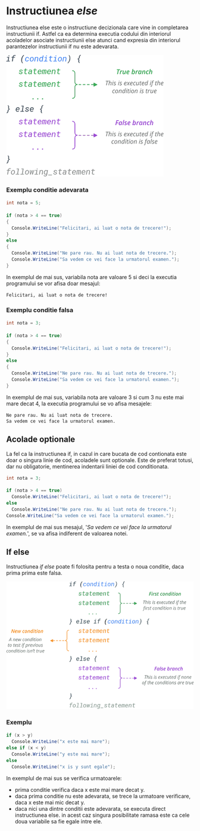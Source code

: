 # Instructiunea *else*
Instructiunea else este o instructiune decizionala care vine in completarea instructiunii if. Astfel ca ea determina executia codului din interiorul acoladelor asociate instructiunii else atunci cand expresia din interiorul parantezelor instructiunii if nu este adevarata.

![syntax](./assets/img/if-else-statement-syntax.png)

### Exemplu conditie adevarata


```c#
int nota = 5;

if (nota > 4 == true)
{
  Console.WriteLine("Felicitari, ai luat o nota de trecere!");
}
else
{
  Console.WriteLine("Ne pare rau. Nu ai luat nota de trecere.");
  Console.WriteLine("Sa vedem ce vei face la urmatorul examen.");
}

```

In exemplul de mai sus, variabila nota are valoare 5 si deci la executia programului se vor afisa doar mesajul:
```
Felicitari, ai luat o nota de trecere!
```

### Exemplu conditie falsa

```c#
int nota = 3;

if (nota > 4 == true)
{
  Console.WriteLine("Felicitari, ai luat o nota de trecere!");
}
else
{
  Console.WriteLine("Ne pare rau. Nu ai luat nota de trecere.");
  Console.WriteLine("Sa vedem ce vei face la urmatorul examen.");
}
```

In exemplul de mai sus, variabila nota are valoare 3 si cum 3 nu este mai mare decat 4, la executia programului se vo afisa mesajele:
```
Ne pare rau. Nu ai luat nota de trecere.
Sa vedem ce vei face la urmatorul examen.
```


## Acolade optionale
La fel ca la instructiunea if, in cazul in care bucata de cod contionata este doar o singura linie de cod, acoladele sunt optionale. Este de preferat totusi, dar nu obligatorie, mentinerea indentarii liniei de cod conditionata. 
```c#
int nota = 3;

if (nota > 4 == true)
  Console.WriteLine("Felicitari, ai luat o nota de trecere!");
else
  Console.WriteLine("Ne pare rau. Nu ai luat nota de trecere.");
Console.WriteLine("Sa vedem ce vei face la urmatorul examen.");
```
In exemplul de mai sus mesajul, '*Sa vedem ce vei face la urmatorul examen.*', se va afisa indiferent de valoarea notei.

## If else
Instructiunea *if else* poate fi folosita pentru a testa o noua conditie, daca prima prima este falsa.

![syntax](./assets/img/if-else-if-else-statement-syntax.png)

### Exemplu

```c#
if (x > y)
  Console.WriteLine("x este mai mare");
else if (x < y)
  Console.WriteLine("y este mai mare");
else
  Console.WriteLine("x is y sunt egale");
```

In exemplul de mai sus se verifica urmatoarele:
- prima conditie verifica daca x este mai mare decat y.
- daca prima conditie nu este adevarata, se trece la urmatoare verificare, daca x este mai mic decat y.
- daca nici una dintre conditii este adevarata, se executa direct instructiunea else. in acest caz singura posibilitate ramasa este ca cele doua variabile sa fie egale intre ele.
